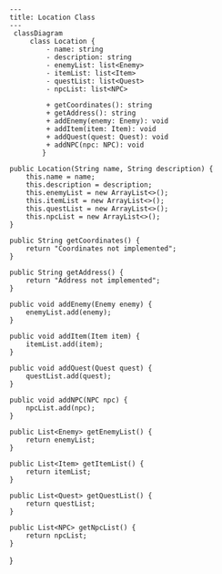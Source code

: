 ```mermaid
---
title: Location Class
---
 classDiagram
     class Location {
         - name: string
         - description: string
         - enemyList: list<Enemy>
         - itemList: list<Item>
         - questList: list<Quest>
         - npcList: list<NPC>
         
         + getCoordinates(): string
         + getAddress(): string
         + addEnemy(enemy: Enemy): void
         + addItem(item: Item): void
         + addQuest(quest: Quest): void
         + addNPC(npc: NPC): void
        }
```



    public Location(String name, String description) {
        this.name = name;
        this.description = description;
        this.enemyList = new ArrayList<>();
        this.itemList = new ArrayList<>();
        this.questList = new ArrayList<>();
        this.npcList = new ArrayList<>();
    }

    public String getCoordinates() {
        return "Coordinates not implemented";
    }

    public String getAddress() {
        return "Address not implemented";
    }

    public void addEnemy(Enemy enemy) {
        enemyList.add(enemy);
    }

    public void addItem(Item item) {
        itemList.add(item);
    }

    public void addQuest(Quest quest) {
        questList.add(quest);
    }

    public void addNPC(NPC npc) {
        npcList.add(npc);
    }

    public List<Enemy> getEnemyList() {
        return enemyList;
    }

    public List<Item> getItemList() {
        return itemList;
    }

    public List<Quest> getQuestList() {
        return questList;
    }

    public List<NPC> getNpcList() {
        return npcList;
    }
}
